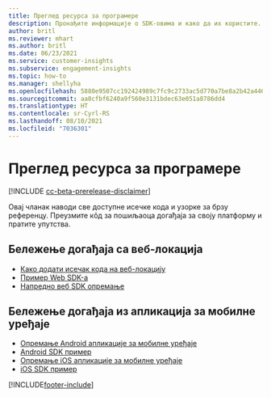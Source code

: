 ```yaml
---
title: Преглед ресурса за програмере
description: Пронађите информације о SDK-овима и како да их користите.
author: britl
ms.reviewer: mhart
ms.author: britl
ms.date: 06/23/2021
ms.service: customer-insights
ms.subservice: engagement-insights
ms.topic: how-to
ms.manager: shellyha
ms.openlocfilehash: 5880e9507cc192424989c7fc9c2733ac5d770a7be8a2b42a446ffd8681fa7612
ms.sourcegitcommit: aa0cfbf6240a9f560e3131bdec63e051a8786dd4
ms.translationtype: HT
ms.contentlocale: sr-Cyrl-RS
ms.lasthandoff: 08/10/2021
ms.locfileid: "7036301"
---
```

# <a name="developer-resources-overview"></a>Преглед ресурса за програмере

[!INCLUDE [cc-beta-prerelease-disclaimer](includes/cc-beta-prerelease-disclaimer.md)]

Овај чланак наводи све доступне исечке кода и узорке за брзу референцу. Преузмите кôд за пошиљаоца догађаја за своју платформу и пратите упутства. 

## <a name="capture-events-from-websites"></a>Бележење догађаја са веб-локација

- [Како додати исечак кода на веб-локацију](instrument-website.md)
- [Пример Web SDK-а](websdk-sample.md)
- [Напредно веб SDK опремање](advanced-SDK-implementation.md)

## <a name="capture-events-from-mobile-apps"></a>Бележење догађаја из апликација за мобилне уређаје

- [Опремање Android апликације за мобилне уређаје](get-started-android.md)
- [Android SDK пример](androidsdk-sample.md)
- [Опремање iOS апликације за мобилне уређаје](get-started-ios.md)
- [iOS SDK пример](iossdk-sample.md)

[!INCLUDE[footer-include](../includes/footer-banner.md)]
